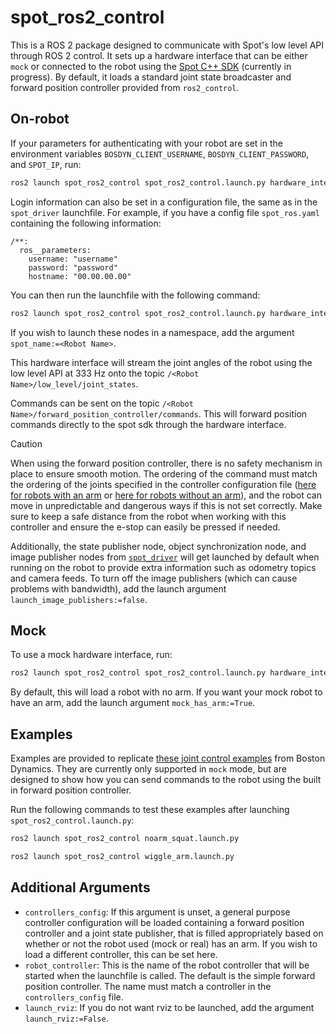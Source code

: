# spot_ros2_control

This is a ROS 2 package designed to communicate with Spot's low level API through ROS 2 control. It sets up a hardware interface that can be either `mock` or connected to the robot using the [Spot C++ SDK](https://github.com/boston-dynamics/spot-cpp-sdk) (currently in progress). By default, it loads a standard joint state broadcaster and forward position controller provided from `ros2_control`.

## On-robot

If your parameters for authenticating with your robot are set in the environment variables `BOSDYN_CLIENT_USERNAME`, `BOSDYN_CLIENT_PASSWORD`, and `SPOT_IP`, run:

```bash
ros2 launch spot_ros2_control spot_ros2_control.launch.py hardware_interface:=robot
```

Login information can also be set in a configuration file, the same as in the `spot_driver` launchfile. For example, if you have a config file `spot_ros.yaml` containing the following information:
```
/**:
  ros__parameters:
    username: "username"
    password: "password"
    hostname: "00.00.00.00"
```
You can then run the launchfile with the following command:

```bash
ros2 launch spot_ros2_control spot_ros2_control.launch.py hardware_interface:=robot config_file:=path/to/spot_ros.yaml
```

If you wish to launch these nodes in a namespace, add the argument `spot_name:=<Robot Name>`.

This hardware interface will stream the joint angles of the robot using the low level API at 333 Hz onto the topic `/<Robot Name>/low_level/joint_states`.

Commands can be sent on the topic `/<Robot Name>/forward_position_controller/commands`. This will forward position commands directly to the spot sdk through the hardware interface. 

> [!CAUTION]
> When using the forward position controller, there is no safety mechanism in place to ensure smooth motion. The ordering of the command must match the ordering of the joints specified in the controller configuration file ([here for robots with an arm](config/spot_default_controllers_with_arm.yaml) or [here for robots without an arm](config/spot_default_controllers_without_arm.yaml)), and the robot can move in unpredictable and dangerous ways if this is not set correctly. Make sure to keep a safe distance from the robot when working with this controller and ensure the e-stop can easily be pressed if needed.

Additionally, the state publisher node, object synchronization node, and image publisher nodes from [`spot_driver`](../spot_driver/) will get launched by default when running on the robot to provide extra information such as odometry topics and camera feeds.
To turn off the image publishers (which can cause problems with bandwidth), add the launch argument `launch_image_publishers:=false`.

## Mock

To use a mock hardware interface, run:

```bash
ros2 launch spot_ros2_control spot_ros2_control.launch.py hardware_interface:=mock
```

By default, this will load a robot with no arm. If you want your mock robot to have an arm, add the launch argument `mock_has_arm:=True`. 

## Examples

Examples are provided to replicate [these joint control examples](https://github.com/boston-dynamics/spot-cpp-sdk/tree/master/cpp/examples/joint_control) from Boston Dynamics. They are currently only supported in `mock` mode, but are designed to show how you can send commands to the robot using the built in forward position controller.

Run the following commands to test these examples after launching `spot_ros2_control.launch.py`:
```bash
ros2 launch spot_ros2_control noarm_squat.launch.py
```
```bash
ros2 launch spot_ros2_control wiggle_arm.launch.py
```

## Additional Arguments
* `controllers_config`: If this argument is unset, a general purpose controller configuration will be loaded containing a forward position controller and a joint state publisher, that is filled appropriately based on whether or not the robot used (mock or real) has an arm. If you wish to load a different controller, this can be set here.
* `robot_controller`: This is the name of the robot controller that will be started when the launchfile is called. The default is the simple forward position controller. The name must match a controller in the `controllers_config` file.
* `launch_rviz`: If you do not want rviz to be launched, add the argument `launch_rviz:=False`.
